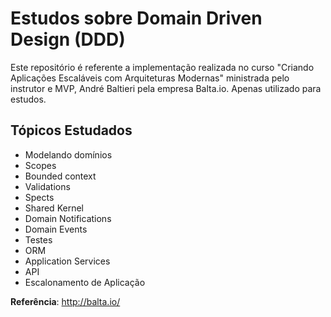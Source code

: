 # Estudos sobre Domain Driven Design (DDD)

Este repositório é referente a implementação realizada no curso "Criando Aplicações Escaláveis com Arquiteturas Modernas" ministrada pelo instrutor e MVP, André Baltieri pela empresa Balta.io. 
Apenas utilizado para estudos.

## Tópicos Estudados 
- Modelando domínios
- Scopes
- Bounded context
- Validations
- Spects
- Shared Kernel
- Domain Notifications
- Domain Events
- Testes
- ORM
- Application Services
- API
- Escalonamento de Aplicação

**Referência**: http://balta.io/


